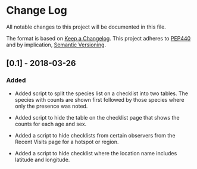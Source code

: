# Change Log
All notable changes to this project will be documented in this file.

The format is based on [Keep a Changelog](http://keepachangelog.com/).
This project adheres to [PEP440](https://www.python.org/dev/peps/pep-0440/)
and by implication, [Semantic Versioning](http://semver.org/).

## [0.1] - 2018-03-26
### Added
- Added script to split the species list on a checklist into two tables. 
  The species with counts are shown first followed by those species where 
  only the presence was noted.
  
- Added script to hide the table on the checklist page that shows the 
  counts for each age and sex.
  
- Added a script to hide checklists from certain observers from the 
  Recent Visits page for a hotspot or region.

- Added a script to hide checklist where the location name includes
  latitude and longitude.

